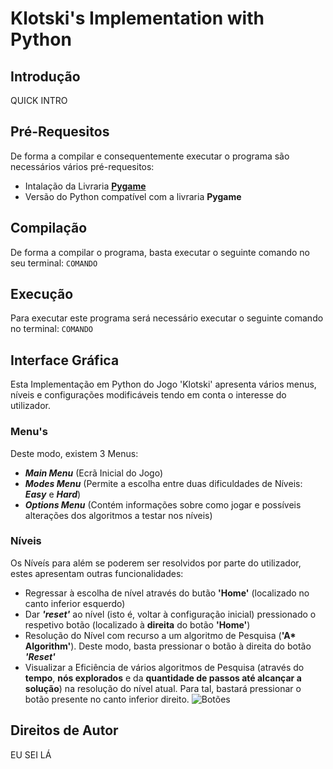 # Klotski's Implementation with Python

## Introdução
QUICK INTRO

## Pré-Requesitos
De forma a compilar e consequentemente executar o programa são necessários vários pré-requesitos:
- Intalação da Livraria **[Pygame](https://www.pygame.org/wiki/GettingStarted)**
- Versão do Python compatível com a livraria **Pygame**

## Compilação
De forma a compilar o programa, basta executar o seguinte comando no seu terminal:
``` COMANDO ```

## Execução
Para executar este programa será necessário executar o seguinte comando no terminal:
``` COMANDO ```

## Interface Gráfica
Esta Implementação em Python do Jogo 'Klotski' apresenta vários menus, níveis e configurações modificáveis tendo em conta o interesse do utilizador.
### Menu's
Deste modo, existem 3 Menus:
- ***Main Menu*** (Ecrã Inicial do Jogo)
- ***Modes Menu*** (Permite a escolha entre duas dificuldades de Níveis: ***Easy*** e ***Hard***)
- ***Options Menu*** (Contém informações sobre como jogar e possíveis alterações dos algoritmos a testar nos níveis)

### Níveis
Os Níveís para além se poderem ser resolvidos por parte do utilizador, estes apresentam outras funcionalidades:
- Regressar à escolha de nível através do butão **'Home'** (localizado no canto inferior esquerdo)
- Dar ***'reset'*** ao nível (isto é, voltar à configuração inicial) pressionado o respetivo botão (localizado à **direita** do botão **'Home'**)
- Resolução do Nível com recurso a um algoritmo de Pesquisa (**'A* Algorithm'**). Deste modo, basta pressionar o botão à direita do botão ***'Reset'***
- Visualizar a Eficiência de vários algoritmos de Pesquisa (através do **tempo**, **nós explorados** e da **quantidade de passos até alcançar a solução**) na resolução do nível atual. Para tal, bastará pressionar o botão presente no canto inferior direito.
![Botões](/Images_Read_Me/Level_Buttons.png)

## Direitos de Autor
EU SEI LÁ

